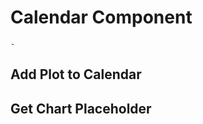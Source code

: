 # Calendar Component

```{topic} In this tutorial you will:
- 
```

## Add Plot to Calendar

## Get Chart Placeholder

